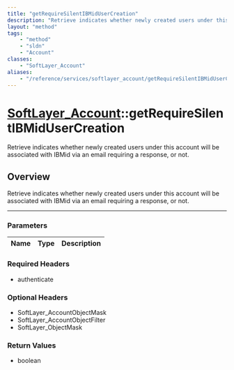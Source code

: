```yaml
---
title: "getRequireSilentIBMidUserCreation"
description: "Retrieve indicates whether newly created users under this account will be associated with IBMid via an email requiring a... "
layout: "method"
tags:
    - "method"
    - "sldn"
    - "Account"
classes:
    - "SoftLayer_Account"
aliases:
    - "/reference/services/softlayer_account/getRequireSilentIBMidUserCreation"
---
```

# [SoftLayer_Account](/reference/services/SoftLayer_Account)::getRequireSilentIBMidUserCreation

Retrieve indicates whether newly created users under this account will be associated with IBMid via an email requiring a response, or not.


## Overview 
Retrieve indicates whether newly created users under this account will be associated with IBMid via an email requiring a response, or not.

-----

### Parameters 
|Name | Type | Description |
| --- | --- | --- |


### Required Headers
* authenticate


### Optional Headers
* SoftLayer_AccountObjectMask
* SoftLayer_AccountObjectFilter
* SoftLayer_ObjectMask

### Return Values
* boolean





